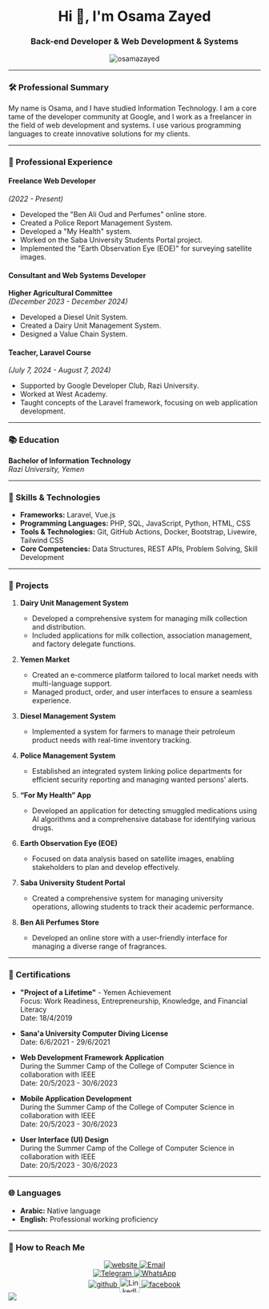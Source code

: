 <h1 align="center">Hi 👋, I'm Osama Zayed</h1>

<h3 align="center">Back-end Developer & Web Development & Systems</h3>

<p align="center">
  <img src="https://komarev.com/ghpvc/?username=osamazayed&label=Profile%20views&color=0e75b6&style=flat" alt="osamazayed" />
</p>

---

### 🛠 Professional Summary
My name is Osama, and I have studied Information Technology. I am a core tame of the developer community at Google, and I work as a freelancer in the field of web development and systems. I use various programming languages to create innovative solutions for my clients.

---

### 💼 Professional Experience

#### Freelance Web Developer  
*(2022 - Present)*  
- Developed the "Ben Ali Oud and Perfumes" online store.
- Created a Police Report Management System.
- Developed a "My Health" system.
- Worked on the Saba University Students Portal project.
- Implemented the "Earth Observation Eye (EOE)" for surveying satellite images.

#### Consultant and Web Systems Developer  
**Higher Agricultural Committee**  
*(December 2023 - December 2024)*  
- Developed a Diesel Unit System.
- Created a Dairy Unit Management System.
- Designed a Value Chain System.

#### Teacher, Laravel Course  
*(July 7, 2024 - August 7, 2024)*  
- Supported by Google Developer Club, Razi University.
- Worked at West Academy.
- Taught concepts of the Laravel framework, focusing on web application development.
---

### 📚 Education
**Bachelor of Information Technology**  
*Razi University, Yemen*  

---

### 🔧 Skills & Technologies
- **Frameworks:** Laravel, Vue.js
- **Programming Languages:** PHP, SQL, JavaScript, Python, HTML, CSS
- **Tools & Technologies:** Git, GitHub Actions, Docker, Bootstrap, Livewire, Tailwind CSS
- **Core Competencies:** Data Structures, REST APIs, Problem Solving, Skill Development

---

### 📁 Projects

1. **Dairy Unit Management System**
   - Developed a comprehensive system for managing milk collection and distribution.
   - Included applications for milk collection, association management, and factory delegate functions.

2. **Yemen Market**
   - Created an e-commerce platform tailored to local market needs with multi-language support.
   - Managed product, order, and user interfaces to ensure a seamless experience.

3. **Diesel Management System**
   - Implemented a system for farmers to manage their petroleum product needs with real-time inventory tracking.

4. **Police Management System**
   - Established an integrated system linking police departments for efficient security reporting and managing wanted persons' alerts.

5. **“For My Health” App**
   - Developed an application for detecting smuggled medications using AI algorithms and a comprehensive database for identifying various drugs.

6. **Earth Observation Eye (EOE)**
   - Focused on data analysis based on satellite images, enabling stakeholders to plan and develop effectively.

7. **Saba University Student Portal**
   - Created a comprehensive system for managing university operations, allowing students to track their academic performance.

8. **Ben Ali Perfumes Store**
   - Developed an online store with a user-friendly interface for managing a diverse range of fragrances.

---

### 🏅 Certifications

- **"Project of a Lifetime"** - Yemen Achievement  
  Focus: Work Readiness, Entrepreneurship, Knowledge, and Financial Literacy  
  Date: 18/4/2019

- **Sana'a University Computer Diving License**  
  Date: 6/6/2021 - 29/6/2021

- **Web Development Framework Application**  
  During the Summer Camp of the College of Computer Science in collaboration with IEEE  
  Date: 20/5/2023 - 30/6/2023

- **Mobile Application Development**  
  During the Summer Camp of the College of Computer Science in collaboration with IEEE  
  Date: 20/5/2023 - 30/6/2023

- **User Interface (UI) Design**  
  During the Summer Camp of the College of Computer Science in collaboration with IEEE  
  Date: 20/5/2023 - 30/6/2023

---

### 🌐 Languages
- **Arabic:** Native language  
- **English:** Professional working proficiency


---
### 🎯 How to Reach Me
<div align="center">
 <a href="https://osamazayed.com" target="_blank">
    <img src="https://img.shields.io/badge/website-omaralalwi.info-blue?style=for-the-badge&logo=html5&logoColor=white" alt="website" />
 </a>
 <a href="mailto:me@osamazayed.com" target="_blank">
    <img src="https://img.shields.io/badge/email-omaralwi2010@gmail.com-blue?style=for-the-badge&logo=gmail&logoColor=white" alt="Email" />
 </a>
<br />
 <a href="https://t.me/osama0zayed" target="_blank">
    <img src="https://img.shields.io/badge/Telegram-Omaralalwi-blue?style=for-the-badge&logo=telegram&logoColor=white" alt="Telegram" />
 </a>
 <a href="https://wa.me/00967775561590" target="_blank">
    <img src="https://img.shields.io/badge/WhatsApp-00967770902927-green?style=for-the-badge&logo=whatsapp&logoColor=white" alt="WhatsApp" />
 </a>
<br />
 <a href="https://github.com/osama-zayed" target="_blank">
    <img src="https://img.shields.io/badge/github-%2324292e.svg?&style=for-the-badge&logo=github&logoColor=white" alt="github" />
 </a>
 <a href="https://linkedin.com/in/osamazayed" target="_blank">
  <img align="center" src="https://raw.githubusercontent.com/rahuldkjain/github-profile-readme-generator/master/src/images/icons/Social/linked-in-alt.svg" alt="LinkedIn" height="30" width="40" />
 </a>
 <a href="https://www.facebook.com/osama.abdullah.12720" target="_blank">
    <img src="https://img.shields.io/badge/facebook-%232E87FB.svg?&style=for-the-badge&logo=facebook&logoColor=white" alt="facebook" />
 </a>
</div>

<img src="https://user-images.githubusercontent.com/73097560/115834477-dbab4500-a447-11eb-908a-139a6edaec5c.gif">
